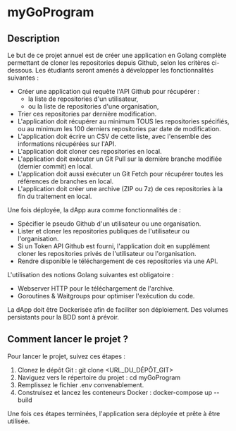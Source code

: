 # myGoProgram

## Description

Le but de ce projet annuel est de créer une application en Golang complète permettant de cloner les repositories depuis Github, selon les critères ci-dessous. Les étudiants seront amenés à développer les fonctionnalités suivantes :

- Créer une application qui requête l'API Github pour récupérer :
  - la liste de repositories d'un utilisateur,
  - ou la liste de repositories d'une organisation,
- Trier ces repositories par dernière modification.
- L'application doit récupérer au minimum TOUS les repositories spécifiés, ou au minimum les 100 derniers repositories par date de modification.
- L'application doit écrire un CSV de cette liste, avec l'ensemble des informations récupérées sur l'API.
- L'application doit cloner ces repositories en local.
- L'application doit exécuter un Git Pull sur la dernière branche modifiée (dernier commit) en local.
- L'application doit aussi exécuter un Git Fetch pour récupérer toutes les références de branches en local.
- L'application doit créer une archive (ZIP ou 7z) de ces repositories à la fin du traitement en local.

Une fois déployée, la dApp aura comme fonctionnalités de :

- Spécifier le pseudo Github d'un utilisateur ou une organisation.
- Lister et cloner les repositories publiques de l'utilisateur ou l'organisation.
- Si un Token API Github est fourni, l'application doit en supplément cloner les repositories privés de l'utilisateur ou l'organisation.
- Rendre disponible le téléchargement de ces repositories via une API.

L'utilisation des notions Golang suivantes est obligatoire :

- Webserver HTTP pour le téléchargement de l'archive.
- Goroutines & Waitgroups pour optimiser l'exécution du code.

La dApp doit être Dockerisée afin de faciliter son déploiement. Des volumes persistants pour la BDD sont à prévoir.

## Comment lancer le projet ?

Pour lancer le projet, suivez ces étapes :

1. Clonez le dépôt Git : git clone <URL_DU_DÉPÔT_GIT>
2. Naviguez vers le répertoire du projet : cd myGoProgram
3. Remplissez le fichier .env convenablement.
4. Construisez et lancez les conteneurs Docker : docker-compose up --build

Une fois ces étapes terminées, l'application sera déployée et prête à être utilisée.